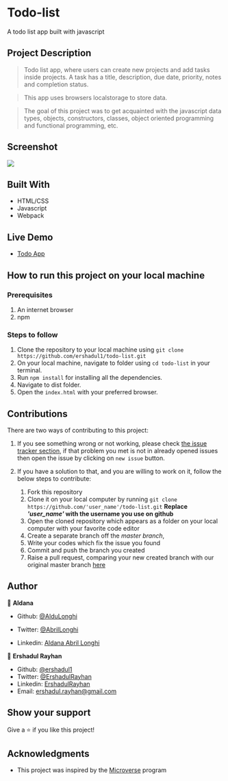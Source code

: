 # Todo-list
A todo list app built with javascript

## Project Description
> Todo list app, where users can create new projects and add tasks inside projects. A task has a title, description,
 due date, priority, notes and completion status. 

> This app uses browsers localstorage to store data.

> The goal of this project was to get acquainted with the javascript data types, objects, constructors, classes, object oriented programming and functional programming, etc.


## Screenshot

![](./src/assets/screenshot.png)

## Built With

- HTML/CSS
- Javascript
- Webpack

## Live Demo

- [Todo App](https://rawcdn.githack.com/ershadul1/todo-list/8720a4958cd3b2759795e7f58ebdf18b77ce8f83/dist/index.html)

## How to run this project on your local machine

### Prerequisites
1. An internet browser
1. npm
   
### Steps to follow
1. Clone the repository to your local machine using `git clone https://github.com/ershadul1/todo-list.git`
1. On your local machine, navigate to folder using `cd todo-list` in your terminal.
1. Run `npm install` for installing all the dependencies.
1. Navigate to dist folder.
1. Open the `index.html` with your preferred browser.


## Contributions

  There are two ways of contributing to this project:

1.  If you see something wrong or not working, please check [the issue tracker section](https://github.com/ershadul1/todo-list/issues), if that problem you met is not in already opened issues then open the issue by clicking on `new issue` button.

2.  If you have a solution to that, and you are willing to work on it, follow the below steps to contribute:
    1.  Fork this repository
    1.  Clone it on your local computer by running `git clone https://github.com/'user_name'/todo-list.git` __Replace *'user_name'* with the username you use on github__
    1.  Open the cloned repository which appears as a folder on your local computer with your favorite code editor
    1.  Create a separate branch off the *master branch*,
    1.  Write your codes which fix the issue you found
    1.  Commit and push the branch you created
    1.  Raise a pull request, comparing your new created branch with our original master branch [here](https://github.com/ershadul1/todo-list)

## Author 

👤 **Aldana**
​

- Github: [@AlduLonghi](https://github.com/AlduLonghi)

- Twitter: [@AbrilLonghi](https://twitter.com/AbrilLonghi)

- Linkedin: [Aldana Abril Longhi](https://www.linkedin.com/in/aldanalonghi/ )


👤 **Ershadul Rayhan**

- Github: [@ershadul1](https://github.com/ershadul1)
- Twitter: [@ErshadulRayhan](https://twitter.com/ErshadulRayhan)
- Linkedin: [ErshadulRayhan](https://www.linkedin.com/in/ershadulrayhan/)
- Email:  ershadul.rayhan@gmail.com


## Show your support

Give a ⭐️ if you like this project!

## Acknowledgments
- This project was inspired by the [Microverse](https:www.microverse.org) program